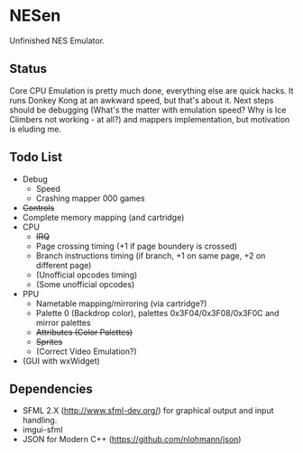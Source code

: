 # NESen

Unfinished NES Emulator.

## Status

Core CPU Emulation is pretty much done, everything else are quick hacks. 
It runs Donkey Kong at an awkward speed, but that's about it. Next steps should be debugging (What's the matter with emulation speed? Why is Ice Climbers not working - at all?) and mappers implementation, but motivation is eluding me.

## Todo List
* Debug
  * Speed
  * Crashing mapper 000 games
* ~~Controls~~
* Complete memory mapping (and cartridge)
* CPU
  * ~~IRQ~~
  * Page crossing timing (+1 if page boundery is crossed)
  * Branch instructions timing (if branch, +1 on same page, +2 on different page)
  * (Unofficial opcodes timing)
  * (Some unofficial opcodes)
* PPU
  * Nametable mapping/mirroring (via cartridge?)
  * Palette 0 (Backdrop color), palettes 0x3F04/0x3F08/0x3F0C and mirror palettes
  * ~~Attributes (Color Palettes)~~
  * ~~Sprites~~
  * (Correct Video Emulation?)
* (GUI with wxWidget)
  
## Dependencies
* SFML 2.X (http://www.sfml-dev.org/) for graphical output and input handling.
* imgui-sfml
* JSON for Modern C++ (https://github.com/nlohmann/json)